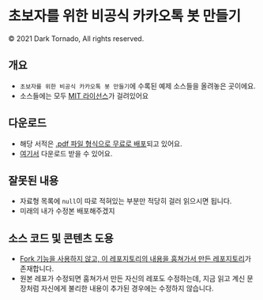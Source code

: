 # 초보자를 위한 비공식 카카오톡 봇 만들기
© 2021 Dark Tornado, All rights reserved.

## 개요
* `초보자를 위한 비공식 카카오톡 봇 만들기`에 수록된 예제 소스들을 올려놓은 곳이에요.
* 소스들에는 모두 [MIT 라이선스](LICENSE)가 걸려있어요

## 다운로드
* 해당 서적은 [.pdf 파일 형식으로 무료로 배포](https://blog.naver.com/dt3141592/222325439467)되고 있어요.
* [여기서](비공식%20카카오톡%20봇%20만들기.pdf) 다운로드 받을 수 있어요.

## 잘못된 내용
* 자료형 목록에 `null`이 따로 적혀있는 부분만 적당히 걸러 읽으시면 됩니다.
* 미래의 내가 수정본 배포해주겠지

## 소스 코드 및 콘텐츠 도용
* [Fork 기능을 사용하지 않고, 이 레포지토리의 내용을 훔쳐가서 만든 레포지토리](https://github.com/jujinesy/DarkTornado_BasicKbot)가 존재합니다.
* 원본 레포가 수정되면 훔쳐가서 만든 자신의 레포도 수정하는데, 지금 읽고 계신 문장처럼 자신에게 불리한 내용이 추가된 경우에는 수정하지 않습니다.

